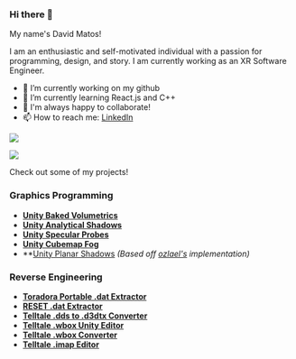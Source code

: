 ### Hi there 👋

My name's David Matos!

I am an enthusiastic and self-motivated individual with a passion for programming, design, and story. I am currently working as an XR Software Engineer.

- 🔭 I’m currently working on my github
- 🌱 I’m currently learning React.js and C++
- 👋 I'm always happy to collaborate!
- 📫 How to reach me: [LinkedIn](https://www.linkedin.com/in/david-matos-a11a04187/)

<!-- ![](https://github-readme-stats.vercel.app/api/top-langs/?username=frostbone25&layout=compact&card_width=100) -->

![](https://github-readme-stats.vercel.app/api?username=frostbone25&hide=contribs&include_all_commits=true&count_private=true) 

[![](https://github-profile-trophy.vercel.app/?username=frostbone25&rank=-C,-B&margin-w=4)](https://github.com/frostbone25)

Check out some of my projects!

### Graphics Programming
- **[Unity Baked Volumetrics](https://github.com/frostbone25/Unity-Baked-Volumetrics)**
- **[Unity Analytical Shadows](https://github.com/frostbone25/Unity-Capsule-Shadows)**
- **[Unity Specular Probes](https://github.com/frostbone25/Unity-Specular-Probes)**
- **[Unity Cubemap Fog](https://github.com/frostbone25/Unity-Cubemap-Fog)**
- **[Unity Planar Shadows](https://github.com/frostbone25/Unity-Planar-Shadows) *(Based off [ozlael's](https://github.com/ozlael/PlannarShadowForUnity) implementation)*

### Reverse Engineering
- **[Toradora Portable .dat Extractor](https://github.com/frostbone25/Toradora-Portable-Dat-Extractor)**
- **[RESET .dat Extractor](https://github.com/frostbone25/RESET-dat-extractor)**
- **[Telltale .dds to .d3dtx Converter](https://github.com/Telltale-Modding-Group/DDS-D3DTX-Converter)**
- **[Telltale .wbox Unity Editor](https://github.com/Telltale-Modding-Group/Unity_WBOX_Editor)**
- **[Telltale .wbox Converter](https://github.com/Telltale-Modding-Group/WalkBoxes-Converter)**
- **[Telltale .imap Editor](https://github.com/Telltale-Modding-Group/IMAP-Editor)**

